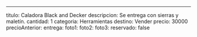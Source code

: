 ---
titulo: Caladora Black and Decker
descripcion: Se entrega con sierras y maletín.
cantidad: 1
categoria: Herramientas
destino: Vender
precio: 30000
precioAnterior: 
entrega: 
foto1: 
foto2: 
foto3: 
reservado: false
